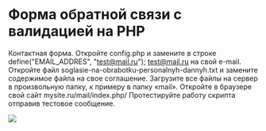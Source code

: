 # Форма обратной связи с валидацией на PHP
Контактная форма.
Откройте config.php и замените в строке define("EMAIL_ADDRES", "test@mail.ru");  test@mail.ru на свой e-mail.
Откройте файл  soglasie-na-obrabotku-personalnyh-dannyh.txt и замените содержимое файла на свое соглашение.
Загрузите все файлы на сервер в произвольную папку, к примеру в папку «mail».
Откройте в браузере свой сайт mysite.ru/mail/index.php/
Протестируйте работу скрипта отправив тестовое сообщение. 

<img src="https://repository-images.githubusercontent.com/184753088/dd268000-6eb3-11e9-9d3a-ba8f652fbc7d">
